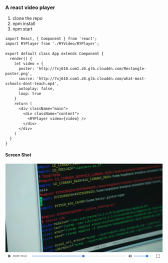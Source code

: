 ### A react video player

1. clone the repo
2. npm install
3. npm start


```
import React, { Component } from 'react';
import RYPlayer from './RYVideo/RYPlayer';

export default class App extends Component {
  render() {
    let video = {
      poster: 'http://7xj610.com1.z0.glb.clouddn.com/Rectangle-poster.png',
      source: 'http://7xj610.com1.z0.glb.clouddn.com/what-most-schools-dont-teach.mp4',
      autoplay: false,
      loop: true
    }
    return (
      <div className="main">
        <div className="content">
          <RYPlayer video={video} />
        </div>
      </div>
    )
  }
}

```

#### Screen Shot
![screen shot](./src/assets/screen-shot.png)